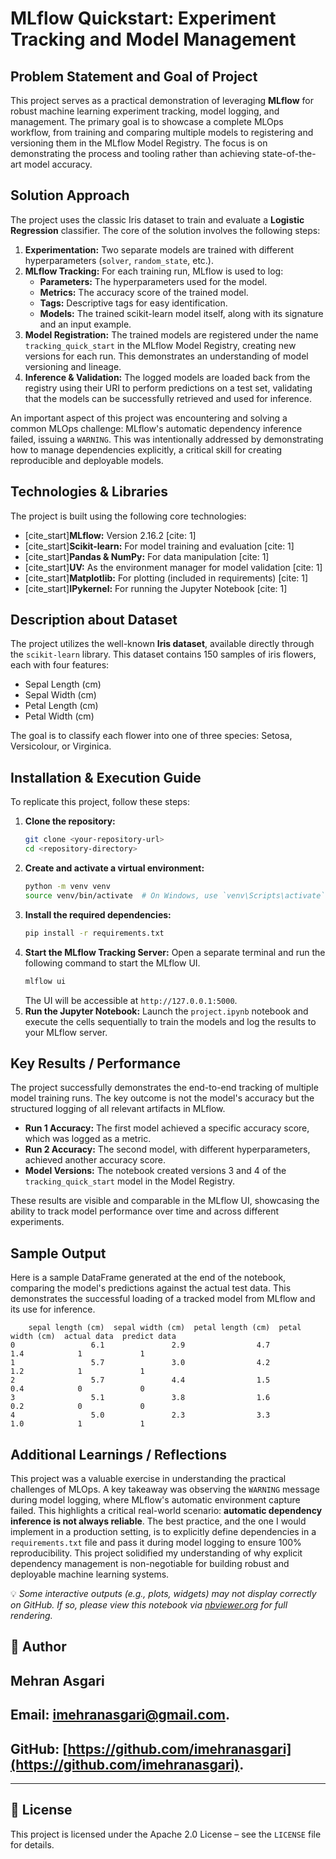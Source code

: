 # MLflow Quickstart: Experiment Tracking and Model Management

## Problem Statement and Goal of Project

This project serves as a practical demonstration of leveraging **MLflow** for robust machine learning experiment tracking, model logging, and management. The primary goal is to showcase a complete MLOps workflow, from training and comparing multiple models to registering and versioning them in the MLflow Model Registry. The focus is on demonstrating the process and tooling rather than achieving state-of-the-art model accuracy.

## Solution Approach

The project uses the classic Iris dataset to train and evaluate a **Logistic Regression** classifier. The core of the solution involves the following steps:

1.  **Experimentation:** Two separate models are trained with different hyperparameters (`solver`, `random_state`, etc.).
2.  **MLflow Tracking:** For each training run, MLflow is used to log:
      * **Parameters:** The hyperparameters used for the model.
      * **Metrics:** The accuracy score of the trained model.
      * **Tags:** Descriptive tags for easy identification.
      * **Models:** The trained scikit-learn model itself, along with its signature and an input example.
3.  **Model Registration:** The trained models are registered under the name `tracking_quick_start` in the MLflow Model Registry, creating new versions for each run. This demonstrates an understanding of model versioning and lineage.
4.  **Inference & Validation:** The logged models are loaded back from the registry using their URI to perform predictions on a test set, validating that the models can be successfully retrieved and used for inference.

An important aspect of this project was encountering and solving a common MLOps challenge: MLflow's automatic dependency inference failed, issuing a `WARNING`. This was intentionally addressed by demonstrating how to manage dependencies explicitly, a critical skill for creating reproducible and deployable models.

## Technologies & Libraries

The project is built using the following core technologies:

  * [cite\_start]**MLflow:** Version 2.16.2 [cite: 1]
  * [cite\_start]**Scikit-learn:** For model training and evaluation [cite: 1]
  * [cite\_start]**Pandas & NumPy:** For data manipulation [cite: 1]
  * [cite\_start]**UV:** As the environment manager for model validation [cite: 1]
  * [cite\_start]**Matplotlib:** For plotting (included in requirements) [cite: 1]
  * [cite\_start]**IPykernel:** For running the Jupyter Notebook [cite: 1]

## Description about Dataset

The project utilizes the well-known **Iris dataset**, available directly through the `scikit-learn` library. This dataset contains 150 samples of iris flowers, each with four features:

  * Sepal Length (cm)
  * Sepal Width (cm)
  * Petal Length (cm)
  * Petal Width (cm)

The goal is to classify each flower into one of three species: Setosa, Versicolour, or Virginica.

## Installation & Execution Guide

To replicate this project, follow these steps:

1.  **Clone the repository:**
    ```bash
    git clone <your-repository-url>
    cd <repository-directory>
    ```
2.  **Create and activate a virtual environment:**
    ```bash
    python -m venv venv
    source venv/bin/activate  # On Windows, use `venv\Scripts\activate`
    ```
3.  **Install the required dependencies:**
    ```bash
    pip install -r requirements.txt
    ```
4.  **Start the MLflow Tracking Server:**
    Open a separate terminal and run the following command to start the MLflow UI.
    ```bash
    mlflow ui
    ```
    The UI will be accessible at `http://127.0.0.1:5000`.
5.  **Run the Jupyter Notebook:**
    Launch the `project.ipynb` notebook and execute the cells sequentially to train the models and log the results to your MLflow server.

## Key Results / Performance

The project successfully demonstrates the end-to-end tracking of multiple model training runs. The key outcome is not the model's accuracy but the structured logging of all relevant artifacts in MLflow.

  * **Run 1 Accuracy:** The first model achieved a specific accuracy score, which was logged as a metric.
  * **Run 2 Accuracy:** The second model, with different hyperparameters, achieved another accuracy score.
  * **Model Versions:** The notebook created versions 3 and 4 of the `tracking_quick_start` model in the Model Registry.

These results are visible and comparable in the MLflow UI, showcasing the ability to track model performance over time and across different experiments.

## Sample Output

Here is a sample DataFrame generated at the end of the notebook, comparing the model's predictions against the actual test data. This demonstrates the successful loading of a tracked model from MLflow and its use for inference.

```
    sepal length (cm)  sepal width (cm)  petal length (cm)  petal width (cm)  actual data  predict data
0                 6.1               2.9                4.7               1.4            1             1
1                 5.7               3.0                4.2               1.2            1             1
2                 5.7               4.4                1.5               0.4            0             0
3                 5.1               3.8                1.6               0.2            0             0
4                 5.0               2.3                3.3               1.0            1             1
```

## Additional Learnings / Reflections

This project was a valuable exercise in understanding the practical challenges of MLOps. A key takeaway was observing the `WARNING` message during model logging, where MLflow's automatic environment capture failed. This highlights a critical real-world scenario: **automatic dependency inference is not always reliable**. The best practice, and the one I would implement in a production setting, is to explicitly define dependencies in a `requirements.txt` file and pass it during model logging to ensure 100% reproducibility. This project solidified my understanding of why explicit dependency management is non-negotiable for building robust and deployable machine learning systems.

💡 *Some interactive outputs (e.g., plots, widgets) may not display correctly on GitHub. If so, please view this notebook via [nbviewer.org](https://nbviewer.org) for full rendering.*

## 👤 Author

## Mehran Asgari

## **Email:** [imehranasgari@gmail.com](mailto:imehranasgari@gmail.com).

## **GitHub:** [https://github.com/imehranasgari](https://github.com/imehranasgari).

-----

## 📄 License

This project is licensed under the Apache 2.0 License – see the `LICENSE` file for details.